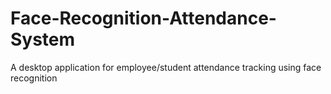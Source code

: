 # Face-Recognition-Attendance-System
A desktop application for employee/student attendance tracking using face recognition
